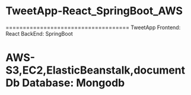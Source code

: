 # TweetApp-React_SpringBoot_AWS

====================================
TweetApp
Frontend: React
BackEnd: SpringBoot


AWS-S3,EC2,ElasticBeanstalk,documentDb
Database: Mongodb
======================================
